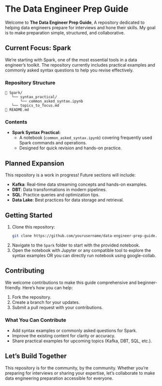 # **The Data Engineer Prep Guide**  

Welcome to **The Data Engineer Prep Guide**, A repository dedicated to helping data engineers prepare for interviews and hone their skills. My goal is to make preparation simple, structured, and collaborative.  

## **Current Focus: Spark**  
We’re starting with Spark, one of the most essential tools in a data engineer’s toolkit. The repository currently includes practical examples and commonly asked syntax questions to help you revise effectively.  

### **Repository Structure**  
```
📂 Spark/  
   └── syntax_practical/  
       └── common_asked_syntax.ipynb
   └── topics_to_focus.md
📄 README.md  
```  

### **Contents**  
- **Spark Syntax Practical:**  
  - A notebook (`common_asked_syntax.ipynb`) covering frequently used Spark commands and operations.  
  - Designed for quick revision and hands-on practice.  

## **Planned Expansion**  
This repository is a work in progress! Future sections will include:  
- **Kafka**: Real-time data streaming concepts and hands-on examples.  
- **DBT**: Data transformations in modern pipelines.  
- **SQL**: Practice queries and optimization tips.  
- **Data Lake**: Best practices for data storage and retrieval.  

## **Getting Started**  
1. Clone this repository:  
   ```bash  
   git clone https://github.com/yourusername/data-engineer-prep-guide.git  
   ```  
2. Navigate to the `Spark` folder to start with the provided notebook.  
3. Open the notebook with Jupyter or any compatible tool to explore the syntax examples OR you can directly run notebook using google-collab.

## **Contributing**  
We welcome contributions to make this guide comprehensive and beginner-friendly. Here’s how you can help:  
1. Fork the repository.  
2. Create a branch for your updates.  
3. Submit a pull request with your contributions.  

### **What You Can Contribute**  
- Add syntax examples or commonly asked questions for Spark.  
- Improve the existing content for clarity or accuracy.  
- Share practical examples for upcoming topics (Kafka, DBT, SQL, etc.).  

## **Let’s Build Together**  
This repository is for the community, by the community. Whether you’re preparing for interviews or sharing your expertise, let’s collaborate to make data engineering preparation accessible for everyone.  

